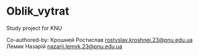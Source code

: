 # Oblik_vytrat
Study project for KNU


Co-authored-by: Крошней Ростислав   <rostyslav.kroshnei.23@pnu.edu.ua> 
                Лемик Назарій       <nazarii.lemyk.23@pnu.edu.ua>
